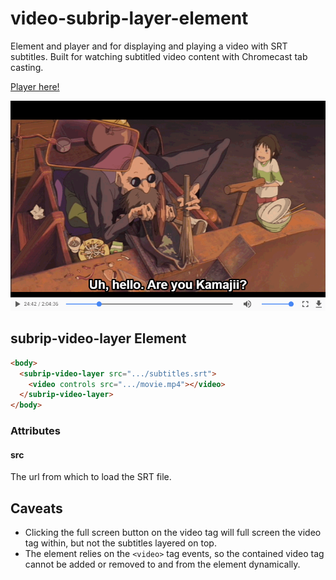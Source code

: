 # video-subrip-layer-element

Element and player and for displaying and playing a video with SRT subtitles. Built for watching subtitled video content with Chromecast tab casting.

[Player here!](https://gkjohnson.github.io/subrip-video-layer-element/player/)

![example](./docs/example.gif)

## subrip-video-layer Element

```html
<body>
  <subrip-video-layer src=".../subtitles.srt">
    <video controls src=".../movie.mp4"></video>
  </subrip-video-layer>
</body>
```

### Attributes

#### src

The url from which to load the SRT file.

## Caveats

- Clicking the full screen button on the video tag will full screen the video tag within, but not the subtitles layered on top.
- The element relies on the `<video>` tag events, so the contained video tag cannot be added or removed to and from the element dynamically.
